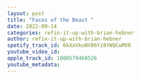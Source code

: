 ```yaml
---
layout: post
title: "Faces of the Beast "
date: 2022-09-14
categories: refin-it-up-with-brian-hebner
author: refin-it-up-with-brian-hebner
spotify_track_id: 6kXaVkuNV86Yz8YWQCwMVR
youtube_video_id: 
apple_track_id: 1000579460526
youtube_metadata: 
---
```

